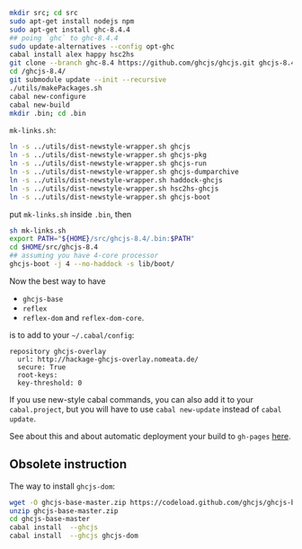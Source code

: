 ```bash
mkdir src; cd src
sudo apt-get install nodejs npm
sudo apt-get install ghc-8.4.4
## poing `ghc` to ghc-8.4.4
sudo update-alternatives --config opt-ghc
cabal install alex happy hsc2hs
git clone --branch ghc-8.4 https://github.com/ghcjs/ghcjs.git ghcjs-8.4
cd /ghcjs-8.4/
git submodule update --init --recursive
./utils/makePackages.sh
cabal new-configure
cabal new-build
mkdir .bin; cd .bin
```

`mk-links.sh`:
```bash
ln -s ../utils/dist-newstyle-wrapper.sh ghcjs
ln -s ../utils/dist-newstyle-wrapper.sh ghcjs-pkg
ln -s ../utils/dist-newstyle-wrapper.sh ghcjs-run
ln -s ../utils/dist-newstyle-wrapper.sh ghcjs-dumparchive
ln -s ../utils/dist-newstyle-wrapper.sh haddock-ghcjs
ln -s ../utils/dist-newstyle-wrapper.sh hsc2hs-ghcjs
ln -s ../utils/dist-newstyle-wrapper.sh ghcjs-boot
```
put `mk-links.sh` inside `.bin`, then
```bash
sh mk-links.sh
export PATH="${HOME}/src/ghcjs-8.4/.bin:$PATH"
cd $HOME/src/ghcjs-8.4
## assuming you have 4-core processor
ghcjs-boot -j 4 --no-haddock -s lib/boot/
```
Now the best way to have

 * `ghcjs-base`
 * `reflex`
 * `reflex-dom` and `reflex-dom-core`.


is to add to your `~/.cabal/config`:

```
repository ghcjs-overlay
  url: http://hackage-ghcjs-overlay.nomeata.de/
  secure: True
  root-keys:
  key-threshold: 0
```

If you use new-style cabal commands, you can also add it to your
`cabal.project`, but you will have to use `cabal new-update` instead of `cabal
update`.

See about this and about automatic deployment your build to `gh-pages` [here](https://github.com/nomeata/hackage-ghcjs-overlay/blob/master/README.md).

Obsolete instruction
--------------------

The way to install `ghcjs-dom`:
```bash
wget -O ghcjs-base-master.zip https://codeload.github.com/ghcjs/ghcjs-base/zip/master
unzip ghcjs-base-master.zip
cd ghcjs-base-master
cabal install  --ghcjs
cabal install  --ghcjs ghcjs-dom
```
